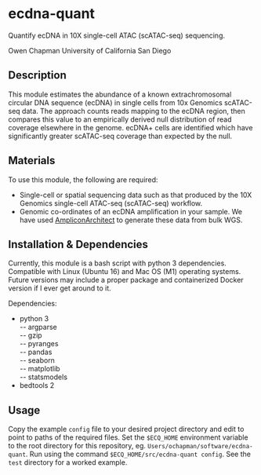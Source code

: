 # ecdna-quant

Quantify ecDNA in 10X single-cell ATAC (scATAC-seq) sequencing.

Owen Chapman
University of California San Diego

## Description

This module estimates the abundance of a known extrachromosomal circular DNA sequence (ecDNA) in single cells from 10x Genomics scATAC-seq data. The approach counts reads mapping to the ecDNA region, then compares this value to an empirically derived null distribution of read coverage elsewhere in the genome. ecDNA+ cells are identified which have significantly greater scATAC-seq coverage than expected by the null. 

## Materials

To use this module, the following are required:
- Single-cell or spatial sequencing data such as that produced by the 10X Genomics single-cell ATAC-seq (scATAC-seq) workflow. 
- Genomic co-ordinates of an ecDNA amplification in your sample. We have used [AmpliconArchitect](https://github.com/AmpliconSuite/AmpliconArchitect) to generate these data from bulk WGS.  

## Installation & Dependencies

Currently, this module is a bash script with python 3 dependencies. Compatible with Linux (Ubuntu 16) and Mac OS (M1) operating systems. Future versions may include a proper package and containerized Docker version if I ever get around to it.

Dependencies:

- python 3  
-- argparse  
-- gzip  
-- pyranges  
-- pandas  
-- seaborn  
-- matplotlib  
-- statsmodels  
- bedtools 2  

## Usage

Copy the example `config` file to your desired project directory and edit to point to paths of the required files. Set the `$ECQ_HOME` environment variable to the root directory for this repository, eg. `Users/ochapman/software/ecdna-quant`. Run using the command `$ECQ_HOME/src/ecdna-quant config`. See the `test` directory for a worked example.
